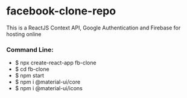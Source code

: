 # facebook-clone-repo
This is a ReactJS Context API, Google Authentication and Firebase for hosting online

### Command Line:

- $ npx create-react-app fb-clone
- $ cd fb-clone
- $ npm start
- $ npm i @material-ui/core
- $ npm i @material-ui/icons